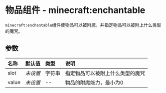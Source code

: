 # 物品组件 - minecraft:enchantable

`minecraft:enchantable`组件使物品可以被附魔，并指定物品可以被附上什么类型的魔咒。

## 参数

| 名称 | 默认值 | 类型 | 说明  |
|:----------|:----------|:----------|:----------|
| slot | *未设置* | 字符串 | 指定物品可以被附上什么类型的魔咒 |
| value | *未设置* | -- | 物品的附魔能力，最小为0 |
